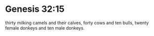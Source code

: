 # Genesis 32:15

thirty milking camels and their calves, forty cows and ten bulls, twenty female donkeys and ten male donkeys.
